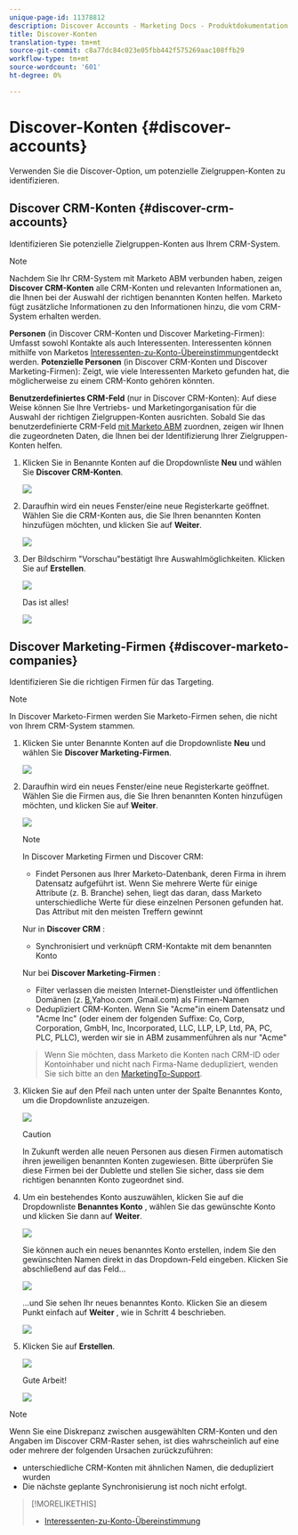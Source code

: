 ```yaml
---
unique-page-id: 11378812
description: Discover Accounts - Marketing Docs - Produktdokumentation
title: Discover-Konten
translation-type: tm+mt
source-git-commit: c8a77dc84c023e05fbb442f575269aac108ffb29
workflow-type: tm+mt
source-wordcount: '601'
ht-degree: 0%

---
```



# Discover-Konten {#discover-accounts}

Verwenden Sie die Discover-Option, um potenzielle Zielgruppen-Konten zu identifizieren.

## Discover CRM-Konten {#discover-crm-accounts}

Identifizieren Sie potenzielle Zielgruppen-Konten aus Ihrem CRM-System.

>[!NOTE]
>
>Nachdem Sie Ihr CRM-System mit Marketo ABM verbunden haben, zeigen **Discover CRM-Konten** alle CRM-Konten und relevanten Informationen an, die Ihnen bei der Auswahl der richtigen benannten Konten helfen. Marketo fügt zusätzliche Informationen zu den Informationen hinzu, die vom CRM-System erhalten werden.

**Personen** (in Discover CRM-Konten und Discover Marketing-Firmen): Umfasst sowohl Kontakte als auch Interessenten. Interessenten können mithilfe von Marketos [Interessenten-zu-Konto-Übereinstimmung](http://docs.marketo.com/display/DOCS/Lead+to+Account+Matching)entdeckt werden. **Potenzielle Personen** (in Discover CRM-Konten und Discover Marketing-Firmen): Zeigt, wie viele Interessenten Marketo gefunden hat, die möglicherweise zu einem CRM-Konto gehören könnten.

**Benutzerdefiniertes CRM-Feld** (nur in Discover CRM-Konten): Auf diese Weise können Sie Ihre Vertriebs- und Marketingorganisation für die Auswahl der richtigen Zielgruppen-Konten ausrichten. Sobald Sie das benutzerdefinierte CRM-Feld [mit Marketo ABM](http://docs.marketo.com/x/1wnG) zuordnen, zeigen wir Ihnen die zugeordneten Daten, die Ihnen bei der Identifizierung Ihrer Zielgruppen-Konten helfen.

1. Klicken Sie in Benannte Konten auf die Dropdownliste **Neu** und wählen Sie **Discover CRM-Konten**.

   ![](assets/disc-crm-one.png)

1. Daraufhin wird ein neues Fenster/eine neue Registerkarte geöffnet. Wählen Sie die CRM-Konten aus, die Sie Ihren benannten Konten hinzufügen möchten, und klicken Sie auf **Weiter**.

   ![](assets/disc-crm-two.png)

1. Der Bildschirm &quot;Vorschau&quot;bestätigt Ihre Auswahlmöglichkeiten. Klicken Sie auf **Erstellen**.

   ![](assets/disc-three.png)

   Das ist alles!

   ![](assets/disc-four.png)

## Discover Marketing-Firmen {#discover-marketo-companies}

Identifizieren Sie die richtigen Firmen für das Targeting.

>[!NOTE]
>
>In Discover Marketo-Firmen werden Sie Marketo-Firmen sehen, die nicht von Ihrem CRM-System stammen.

1. Klicken Sie unter Benannte Konten auf die Dropdownliste **Neu** und wählen Sie **Discover Marketing-Firmen**.

   ![](assets/one-1.png)

1. Daraufhin wird ein neues Fenster/eine neue Registerkarte geöffnet. Wählen Sie die Firmen aus, die Sie Ihren benannten Konten hinzufügen möchten, und klicken Sie auf **Weiter**.

   ![](assets/disc-comp-two.png)

   >[!NOTE]
   >
   >In Discover Marketing Firmen und Discover CRM:
   >
   > * Findet Personen aus Ihrer Marketo-Datenbank, deren Firma in ihrem Datensatz aufgeführt ist. Wenn Sie mehrere Werte für einige Attribute (z. B. Branche) sehen, liegt das daran, dass Marketo unterschiedliche Werte für diese einzelnen Personen gefunden hat. Das Attribut mit den meisten Treffern gewinnt
   >
   >Nur in **Discover CRM** :
   >
   > * Synchronisiert und verknüpft CRM-Kontakte mit dem benannten Konto
   >
   >Nur bei **Discover Marketing-Firmen** :
   >
   > * Filter verlassen die meisten Internet-Dienstleister und öffentlichen Domänen (z. [B.](https://yahoo.com)Yahoo.com [,](https://gmail.com)Gmail.com) als Firmen-Namen
      >
      > 
   * Dedupliziert CRM-Konten. Wenn Sie &quot;Acme&quot;in einem Datensatz und &quot;Acme Inc&quot; (oder einem der folgenden Suffixe: Co, Corp, Corporation, GmbH, Inc, Incorporated, LLC, LLP, LP, Ltd, PA, PC, PLC, PLLC), werden wir sie in ABM zusammenführen als nur &quot;Acme&quot;
   >
   >Wenn Sie möchten, dass Marketo die Konten nach CRM-ID oder Kontoinhaber und nicht nach Firma-Name dedupliziert, wenden Sie sich bitte an den [MarketingTo-Support](https://nation.marketo.com/t5/Support/ct-p/Support).

1. Klicken Sie auf den Pfeil nach unten unter der Spalte Benanntes Konto, um die Dropdownliste anzuzeigen.

   ![](assets/disc-comp-three.png)

   >[!CAUTION]
   >
   >In Zukunft werden alle neuen Personen aus diesen Firmen automatisch ihren jeweiligen benannten Konten zugewiesen. Bitte überprüfen Sie diese Firmen bei der Dublette und stellen Sie sicher, dass sie dem richtigen benannten Konto zugeordnet sind.

1. Um ein bestehendes Konto auszuwählen, klicken Sie auf die Dropdownliste **Benanntes Konto** , wählen Sie das gewünschte Konto und klicken Sie dann auf **Weiter**.

   ![](assets/disc-comp-four.png)

   Sie können auch ein neues benanntes Konto erstellen, indem Sie den gewünschten Namen direkt in das Dropdown-Feld eingeben. Klicken Sie abschließend auf das Feld...

   ![](assets/disc-comp-five.png)

   ...und Sie sehen Ihr neues benanntes Konto. Klicken Sie an diesem Punkt einfach auf **Weiter** , wie in Schritt 4 beschrieben.

   ![](assets/disc-comp-six.png)

1. Klicken Sie auf **Erstellen**.

   ![](assets/disc-comp-seven.png)

   Gute Arbeit!

   ![](assets/disc-co-six.png)

>[!NOTE]
>
>Wenn Sie eine Diskrepanz zwischen ausgewählten CRM-Konten und den Angaben im Discover CRM-Raster sehen, ist dies wahrscheinlich auf eine oder mehrere der folgenden Ursachen zurückzuführen:
>
>* unterschiedliche CRM-Konten mit ähnlichen Namen, die dedupliziert wurden
>* Die nächste geplante Synchronisierung ist noch nicht erfolgt.


>[!MORELIKETHIS]
>
>* [Interessenten-zu-Konto-Übereinstimmung](/help/marketo/product-docs/account-based-marketing/target/named-accounts/lead-to-account-matching.md)

